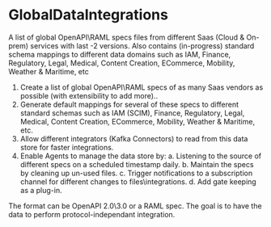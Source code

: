 # GlobalDataIntegrations
A list of global OpenAPI\RAML specs files from different Saas (Cloud &amp; On-prem) services with last -2 versions. Also contains (in-progress) standard schema mappings to different data domains such as IAM, Finance, Regulatory, Legal, Medical, Content Creation, ECommerce, Mobility, Weather &amp; Maritime, etc

1. Create a list of global OpenAPI\RAML specs of as many Saas vendors as possible (with extensibility to add more)..
2. Generate default mappings for several of these specs to different standard schemas such as IAM (SCIM), Finance, Regulatory, Legal, Medical, Content Creation, ECommerce, Mobility, Weather &amp; Maritime, etc.
3. Allow different integrators (Kafka Connectors) to read from this data store for faster integrations.
4. Enable Agents to manage the data store by:
   a. Listening to the source of different specs on a scheduled timestamp daily.
   b. Maintain the specs by cleaning up un-used files.
   c. Trigger notifications to a subscription channel for different changes to files\integrations.
   d. Add gate keeping as a plug-in.


The format can be OpenAPI 2.0\3.0 or a RAML spec. The goal is to have the data to perform protocol-independant integration.
